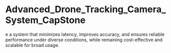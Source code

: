 # Advanced_Drone_Tracking_Camera_System_CapStone
e a system that minimizes latency, improves accuracy, and ensures reliable performance under diverse conditions, while remaining cost-effective and scalable for broad usage.
